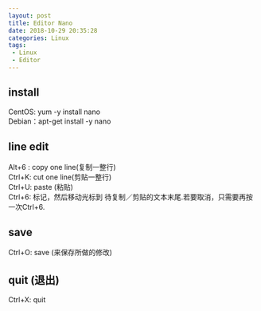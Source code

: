 ```yaml
---
layout: post
title: Editor Nano
date: 2018-10-29 20:35:28 
categories: Linux
tags: 
 - Linux
 - Editor
---
```

## install
CentOS: yum -y install nano  
Debian：apt-get install -y nano  

## line edit
Alt+6 : copy one line(复制一整行)  
Ctrl+K: cut one line(剪贴一整行)  
Ctrl+U: paste (粘贴)  
Ctrl+6: 标记，然后移动光标到 待复制／剪贴的文本末尾.若要取消，只需要再按一次Ctrl+6.  

## save
Ctrl+O: save (来保存所做的修改)  

## quit (退出)
Ctrl+X: quit  
